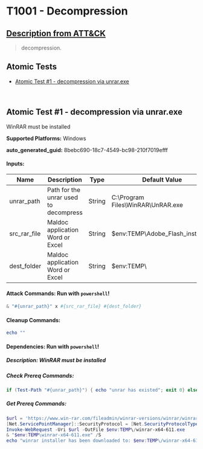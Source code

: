 # T1001 - Decompression
## [Description from ATT&CK](https://attack.mitre.org/techniques/T1204/002)
<blockquote>decompression.</blockquote>

## Atomic Tests

- [Atomic Test #1 - decompression via unrar.exe](#Atomic-Test-#1---decompression-via-unrar.exe)


<br/>

## Atomic Test #1 - decompression via unrar.exe
WinRAR must be installed

**Supported Platforms:** Windows


**auto_generated_guid:** 8bebc690-18c7-4549-bc98-210f7019efff





#### Inputs:
| Name | Description | Type | Default Value |
|------|-------------|------|---------------|
| unrar_path | Path for the unrar used to decompress | String | C:&#92;Program Files&#92;WinRAR&#92;UnRAR.exe|
| src_rar_file | Maldoc application Word or Excel | String | $env:TEMP&#92;Adobe_Flash_install.rar|
| dest_folder | Maldoc application Word or Excel | String | $env:TEMP&#92;|


#### Attack Commands: Run with `powershell`! 


```powershell
& "#{unrar_path}" x #{src_rar_file} #{dest_folder}
```

#### Cleanup Commands:
```powershell
echo ""
```



#### Dependencies:  Run with `powershell`!
##### Description: WinRAR must be installed
##### Check Prereq Commands:
```powershell
if (Test-Path "#{unrar_path}") { echo "unrar has existed"; exit 0} else { echo "unrar hasn't existed, please run get_prereq_command"; exit 1} 
```
##### Get Prereq Commands:
```powershell
$url = 'https://www.win-rar.com/fileadmin/winrar-versions/winrar/winrar-x64-611.exe'
[Net.ServicePointManager]::SecurityProtocol = [Net.SecurityProtocolType]::Tls12
Invoke-WebRequest -Uri $url -OutFile $env:TEMP\/winrar-x64-611.exe
& "$env:TEMP\winrar-x64-611.exe" /S
echo "winrar installer has been downloaded to: $env:TEMP\/winrar-x64-611.exe, and winrar has been installed to C:\Program Files\WinRAR\"
```

<br/>
